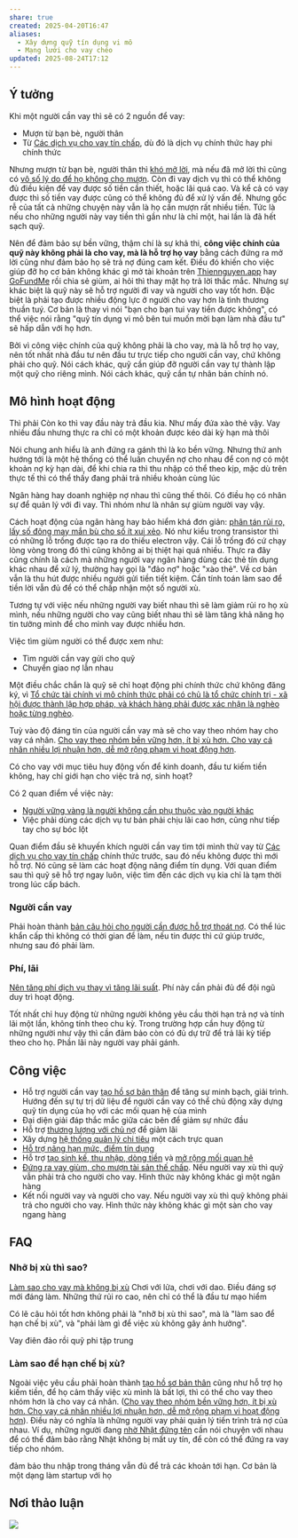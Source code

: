 ```yaml
---
share: true
created: 2025-04-20T16:47
aliases:
  - Xây dựng quỹ tín dụng vi mô
  - Mạng lưới cho vay chéo
updated: 2025-08-24T17:12
---
```

## Ý tưởng
Khi một người cần vay thì sẽ có 2 nguồn để vay:
- Mượn từ bạn bè, người thân
- Từ [Các dịch vụ cho vay tín chấp](../../../../%F0%9F%93%9CT%C3%A0i%20nguy%C3%AAn/Ch%E1%BB%8Dn%20s%E1%BA%A3n%20ph%E1%BA%A9m%20ph%C3%B9%20h%E1%BB%A3p/C%C3%A1c%20d%E1%BB%8Bch%20v%E1%BB%A5%20cho%20vay%20t%C3%ADn%20ch%E1%BA%A5p/index.md), dù đó là dịch vụ chính thức hay phi chính thức

Nhưng mượn từ bạn bè, người thân thì [khó mở lời](../../T%C3%A0i%20li%E1%BB%87u/C%C3%A1c%20kh%C3%B3%20kh%C4%83n%20c%E1%BB%A7a%20ng%C6%B0%E1%BB%9Di%20c%E1%BA%A7n%20vay%20v%C3%A0%20l%C3%BD%20do%20t%E1%BB%AB%20ch%E1%BB%91i%20cho%20vay.md), mà nếu đã mở lời thì cũng có [vô số lý do để họ không cho mượn](../../T%C3%A0i%20li%E1%BB%87u/Ni%E1%BB%81m%20tin/C%C3%A1c%20l%C3%BD%20do%20cho%20vi%E1%BB%87c%20gi%C3%BAp%20%C4%91%E1%BB%A1%20ho%E1%BA%B7c%20kh%C3%B4ng%20gi%C3%BAp%20%C4%91%E1%BB%A1.md). Còn đi vay dịch vụ thì có thể không đủ điều kiện để vay được số tiền cần thiết, hoặc lãi quá cao. Và kể cả có vay được thì số tiền vay được cũng có thể không đủ để xử lý vấn đề. Nhưng gốc rễ của tất cả những chuyện này vẫn là họ cần mượn rất nhiều tiền. Tức là nếu cho những người này vay tiền thì gần như là chỉ một, hai lần là đã hết sạch quỹ. 

Nên để đảm bảo sự bền vững, thậm chí là sự khả thi, **công việc chính của quỹ này không phải là cho vay, mà là hỗ trợ họ vay** bằng cách đứng ra mở lời cũng như đảm bảo họ sẽ trả nợ đúng cam kết. Điều đó khiến cho việc giúp đỡ họ cơ bản không khác gì mở tài khoản trên [Thiennguyen.app](https://thiennguyen.app/) hay [GoFundMe](https://www.gofundme.com/) rồi chia sẻ giùm, ai hỏi thì thay mặt họ trả lời thắc mắc. Nhưng sự khác biệt là quỹ này sẽ hỗ trợ người đi vay và người cho vay tốt hơn. Đặc biệt là phải tạo được nhiều động lực ở người cho vay hơn là tình thương thuần tuý. Cơ bản là thay vì nói "bạn cho bạn tui vay tiền được không", có thể việc nói rằng "quỹ tín dụng vi mô bên tui muốn mời bạn làm nhà đầu tư" sẽ hấp dẫn với họ hơn. 

Bởi vì công việc chính của quỹ không phải là cho vay, mà là hỗ trợ họ vay, nên tốt nhất nhà đầu tư nên đầu tư trực tiếp cho người cần vay, chứ không phải cho quỹ. Nói cách khác, quỹ cần giúp đỡ người cần vay tự thành lập một quỹ cho riêng mình. Nói cách khác, quỹ cần tự nhân bản chính nó.

## Mô hình hoạt động
Thì phải Còn ko thì vay đầu này trả đầu kia. Như mấy đứa xào thẻ vậy. Vay nhiều đầu nhưng thực ra chỉ có một khoản được kéo dài kỳ hạn mà thôi

Nói chung anh hiểu là anh đứng ra gánh thì là ko bền vững. Nhưng thứ anh hướng tới là một hệ thống có thể luân chuyển nợ cho nhau để con nợ có một khoản nợ kỳ hạn dài, để khi chia ra thì thu nhập có thể theo kịp, mặc dù trên thực tế thì có thể thấy đang phải trả nhiều khoản cùng lúc

Ngân hàng hay doanh nghiệp nợ nhau thì cũng thế thôi. Có điều họ có nhân sự để quản lý với đi vay. Thì nhóm như là nhân sự giùm người vay vậy. 


Cách hoạt động của ngân hàng hay bảo hiểm khá đơn giản: [phân tán rủi ro, lấy số đông may mắn bù cho số ít xui xẻo](../../../../%E2%9A%A1Hi%E1%BB%83u%20bi%E1%BA%BFt%20s%C3%A2u/T%E1%BB%95%20ch%E1%BB%A9c%20t%C3%A0i%20ch%C3%ADnh/B%E1%BA%A3o%20hi%E1%BB%83m/Lo%E1%BA%A1i%20h%C3%ACnh%20b%E1%BA%A3o%20hi%E1%BB%83m/Nh%C3%A2n%20th%E1%BB%8D/B%E1%BA%A3o%20hi%E1%BB%83m%20nh%C3%A2n%20th%E1%BB%8D%20ho%E1%BA%A1t%20%C4%91%E1%BB%99ng%20b%E1%BA%B1ng%20vi%E1%BB%87c%20ph%C3%A2n%20t%C3%A1n%20r%E1%BB%A7i%20ro,%20l%E1%BA%A5y%20s%E1%BB%91%20%C4%91%C3%B4ng%20may%20m%E1%BA%AFn%20b%C3%B9%20cho%20s%E1%BB%91%20%C3%ADt%20xui%20x%E1%BA%BBo.md). Nó như kiểu trong transistor thì có những lỗ trống được tạo ra do thiếu electron vậy. Cái lỗ trống đó cứ chạy lòng vòng trong đó thì cũng không ai bị thiệt hại quá nhiều. Thực ra đây cũng chính là cách mà những người vay ngân hàng dùng các thẻ tín dụng khác nhau để xử lý, thường hay gọi là "đảo nợ" hoặc "xào thẻ". Về cơ bản vẫn là thu hút được nhiều người gửi tiền tiết kiệm. Cần tính toán làm sao để tiền lời vẫn đủ để có thể chấp nhận một số người xù.

Tương tự với việc nếu những người vay biết nhau thì sẽ làm giảm rủi ro họ xù mình, nếu những người cho vay cũng biết nhau thì sẽ làm tăng khả năng họ tin tưởng mình để cho mình vay được nhiều hơn. 

Việc tìm giùm người có thể được xem như:
- Tìm người cần vay gửi cho quỹ
- Chuyển giao nợ lẫn nhau



Một điều chắc chắn là quỹ sẽ chỉ hoạt động phi chính thức chứ không đăng ký, vì [Tổ chức tài chính vi mô chính thức phải có chủ là tổ chức chính trị - xã hội được thành lập hợp pháp, và khách hàng phải được xác nhận là nghèo hoặc từng nghèo](../../../../%F0%9F%93%9CT%C3%A0i%20nguy%C3%AAn/T%C3%ACnh%20h%C3%ACnh%20%E1%BB%9F%20Vi%E1%BB%87t%20Nam/Lu%E1%BA%ADt,%20qu%E1%BA%A3n%20l%C3%BD%20nh%C3%A0%20n%C6%B0%E1%BB%9Bc/T%C3%A0i%20ch%C3%ADnh/T%C3%A0i%20ch%C3%ADnh%20vi%20m%C3%B4/T%E1%BB%95%20ch%E1%BB%A9c%20t%C3%A0i%20ch%C3%ADnh%20vi%20m%C3%B4%20ch%C3%ADnh%20th%E1%BB%A9c%20ph%E1%BA%A3i%20c%C3%B3%20ch%E1%BB%A7%20l%C3%A0%20t%E1%BB%95%20ch%E1%BB%A9c%20ch%C3%ADnh%20tr%E1%BB%8B%20-%20x%C3%A3%20h%E1%BB%99i%20%C4%91%C6%B0%E1%BB%A3c%20th%C3%A0nh%20l%E1%BA%ADp%20h%E1%BB%A3p%20ph%C3%A1p,%20v%C3%A0%20kh%C3%A1ch%20h%C3%A0ng%20ph%E1%BA%A3i%20%C4%91%C6%B0%E1%BB%A3c%20x%C3%A1c%20nh%E1%BA%ADn%20l%C3%A0%20ngh%C3%A8o%20ho%E1%BA%B7c%20t%E1%BB%ABng%20ngh%C3%A8o.md).

Tuỳ vào độ đáng tin của người cần vay mà sẽ cho vay theo nhóm hay cho vay cá nhân. [Cho vay theo nhóm bền vững hơn, ít bị xù hơn. Cho vay cá nhân nhiều lợi nhuận hơn, dễ mở rộng phạm vi hoạt động hơn](../../../../%E2%9A%A1Hi%E1%BB%83u%20bi%E1%BA%BFt%20s%C3%A2u/T%E1%BB%95%20ch%E1%BB%A9c%20t%C3%A0i%20ch%C3%ADnh/T%E1%BB%95%20ch%E1%BB%A9c%20t%C3%ADn%20d%E1%BB%A5ng/Cho%20vay%20theo%20nh%C3%B3m%20b%E1%BB%81n%20v%E1%BB%AFng%20h%C6%A1n,%20%C3%ADt%20b%E1%BB%8B%20x%C3%B9%20h%C6%A1n.%20Cho%20vay%20c%C3%A1%20nh%C3%A2n%20nhi%E1%BB%81u%20l%E1%BB%A3i%20nhu%E1%BA%ADn%20h%C6%A1n,%20d%E1%BB%85%20m%E1%BB%9F%20r%E1%BB%99ng%20ph%E1%BA%A1m%20vi%20ho%E1%BA%A1t%20%C4%91%E1%BB%99ng%20h%C6%A1n.md).

Có cho vay với mục tiêu huy động vốn để kinh doanh, đầu tư kiếm tiền không, hay chỉ giới hạn cho việc trả nợ, sinh hoạt?

Có 2 quan điểm về việc này:
- [Người vững vàng là người không cần phụ thuộc vào người khác](../../../../%F0%9F%93%9CT%C3%A0i%20nguy%C3%AAn/Ni%E1%BB%81m%20tin,%20di%E1%BB%85n%20ng%C3%B4n/Gi%C3%BAp%20%C4%91%E1%BB%A1/Ng%C6%B0%E1%BB%9Di%20v%E1%BB%AFng%20v%C3%A0ng%20l%C3%A0%20ng%C6%B0%E1%BB%9Di%20kh%C3%B4ng%20c%E1%BA%A7n%20ph%E1%BB%A5%20thu%E1%BB%99c%20v%C3%A0o%20ng%C6%B0%E1%BB%9Di%20kh%C3%A1c.md)
- Việc phải dùng các dịch vụ tư bản phải chịu lãi cao hơn, cũng như tiếp tay cho sự bóc lột

Quan điểm đầu sẽ khuyến khích người cần vay tìm tới mình thử vay từ [Các dịch vụ cho vay tín chấp](../../../../%F0%9F%93%9CT%C3%A0i%20nguy%C3%AAn/Ch%E1%BB%8Dn%20s%E1%BA%A3n%20ph%E1%BA%A9m%20ph%C3%B9%20h%E1%BB%A3p/C%C3%A1c%20d%E1%BB%8Bch%20v%E1%BB%A5%20cho%20vay%20t%C3%ADn%20ch%E1%BA%A5p/index.md) chính thức trước, sau đó nếu không được thì mới hỗ trợ. Nó cũng sẽ làm các hoạt động nâng điểm tín dụng. Với quan điểm sau thì quỹ sẽ hỗ trợ ngay luôn, việc tìm đến các dịch vụ kia chỉ là tạm thời trong lúc cấp bách.

### Người cần vay
Phải hoàn thành [bản câu hỏi cho người cần được hỗ trợ thoát nợ](../../B%E1%BA%A3n%20c%C3%A2u%20h%E1%BB%8Fi%20cho%20ng%C6%B0%E1%BB%9Di%20c%E1%BA%A7n%20%C4%91%C6%B0%E1%BB%A3c%20h%E1%BB%97%20tr%E1%BB%A3%20tho%C3%A1t%20n%E1%BB%A3.md). Có thể lúc khẩn cấp thì không có thời gian để làm, nếu tin được thì cứ giúp trước, nhưng sau đó phải làm.

### Phí, lãi
[Nên tăng phí dịch vụ thay vì tăng lãi suất](../../../../%F0%9F%93%9CT%C3%A0i%20nguy%C3%AAn/T%C3%ACnh%20h%C3%ACnh%20%E1%BB%9F%20Vi%E1%BB%87t%20Nam/L%C4%A9nh%20v%E1%BB%B1c%20c%E1%BB%A5%20th%E1%BB%83/T%E1%BB%95%20ch%E1%BB%A9c%20t%C3%ADn%20d%E1%BB%A5ng/T%E1%BB%95%20ch%E1%BB%A9c%20t%C3%A0i%20ch%C3%ADnh%20vi%20m%C3%B4/Khuy%E1%BA%BFn%20ngh%E1%BB%8B%20cho%20c%C3%A1c%20t%E1%BB%95%20ch%E1%BB%A9c%20%E1%BB%9F%20VN.md). Phí này cần phải đủ để đội ngũ duy trì hoạt động.

Tốt nhất chỉ huy động từ những người không yêu cầu thời hạn trả nợ và tính lãi một lần, không tính theo chu kỳ. Trong trường hợp cần huy động từ những người như vậy thì cần đảm bảo còn có đủ dự trữ để trả lãi kỳ tiếp theo cho họ. Phần lãi này người vay phải gánh.

## Công việc
- Hỗ trợ người cần vay [tạo hồ sơ bản thân](../../B%E1%BA%A3n%20c%C3%A2u%20h%E1%BB%8Fi%20cho%20ng%C6%B0%E1%BB%9Di%20c%E1%BA%A7n%20%C4%91%C6%B0%E1%BB%A3c%20h%E1%BB%97%20tr%E1%BB%A3%20tho%C3%A1t%20n%E1%BB%A3.md) để tăng sự minh bạch, giải trình. Hướng đến sự tự trị dữ liệu để người cần vay có thể chủ động xây dựng quỹ tín dụng của họ với các mối quan hệ của mình
- Đại diện giải đáp thắc mắc giữa các bên để giảm sự nhức đầu 
- Hỗ trợ [thương lượng với chủ nợ](../Th%C6%B0%C6%A1ng%20l%C6%B0%E1%BB%A3ng%20v%E1%BB%9Bi%20ch%E1%BB%A7%20n%E1%BB%A3.md) để giảm lãi
- Xây dựng [hệ thống quản lý chi tiêu](../../../T%E1%BB%B1%20%C4%91%E1%BB%99ng%20ho%C3%A1/h%E1%BB%87%20th%E1%BB%91ng%20qu%E1%BA%A3n%20l%C3%BD%20chi%20ti%C3%AAu.md) một cách trực quan 
- [Hỗ trợ nâng hạn mức, điểm tín dụng](../../../M%E1%BA%A1ng%20k%E1%BA%BFt%20n%E1%BB%91i%20nhu%20c%E1%BA%A7u/C%C3%A1c%20c%C3%A1ch%20th%E1%BB%A9c%20n%C3%A2ng%20h%E1%BA%A1n%20m%E1%BB%A9c%20th%E1%BA%BB%20t%C3%ADn%20d%E1%BB%A5ng.md)
- Hỗ trợ [tạo sinh kế, thu nhập, dòng tiền](../../../../%F0%9F%93%9CT%C3%A0i%20nguy%C3%AAn/%C3%9D%20t%C6%B0%E1%BB%9Fng%20ki%E1%BA%BFm%20ti%E1%BB%81n/%C3%9D%20t%C6%B0%E1%BB%9Fng/index.md) và [mở rộng mối quan hệ](../../../../%F0%9F%93%9CT%C3%A0i%20nguy%C3%AAn/M%E1%BB%9F%20r%E1%BB%99ng%20m%E1%BB%91i%20quan%20h%E1%BB%87/index.md)
- [Đứng ra vay giùm, cho mượn tài sản thế chấp](../%C4%90%E1%BB%A9ng%20ra%20vay%20gi%C3%B9m,%20cho%20m%C6%B0%E1%BB%A3n%20t%C3%A0i%20s%E1%BA%A3n%20th%E1%BA%BF%20ch%E1%BA%A5p.md). Nếu người vay xù thì quỹ vẫn phải trả cho người cho vay. Hình thức này không khác gì một ngân hàng
- Kết nối người vay và người cho vay. Nếu người vay xù thì quỹ không phải trả cho người cho vay. Hình thức này không khác gì một sàn cho vay ngang hàng

## FAQ
### Nhỡ bị xù thì sao?
[Làm sao cho vay mà không bị xù](../../T%C3%A0i%20li%E1%BB%87u/L%C3%A0m%20sao%20cho%20vay%20m%C3%A0%20kh%C3%B4ng%20b%E1%BB%8B%20x%C3%B9.md)
Chơi với lửa, chơi với dao. Điều đáng sợ mới đáng làm. Những thứ rủi ro cao, nên chỉ có thể là đầu tư mạo hiểm

Có lẽ câu hỏi tốt hơn không phải là "nhỡ bị xù thì sao", mà là "làm sao để hạn chế bị xù", và "phải làm gì để việc xù không gây ảnh hưởng".

Vay điên đảo rồi 
quỹ phi tập trung
### Làm sao để hạn chế bị xù?
Ngoài việc yêu cầu phải hoàn thành [tạo hồ sơ bản thân](../../B%E1%BA%A3n%20c%C3%A2u%20h%E1%BB%8Fi%20cho%20ng%C6%B0%E1%BB%9Di%20c%E1%BA%A7n%20%C4%91%C6%B0%E1%BB%A3c%20h%E1%BB%97%20tr%E1%BB%A3%20tho%C3%A1t%20n%E1%BB%A3.md) cũng như hỗ trợ họ kiếm tiền, để họ cảm thấy việc xù mình là bất lợi, thì có thể cho vay theo nhóm hơn là cho vay cá nhân. ([Cho vay theo nhóm bền vững hơn, ít bị xù hơn. Cho vay cá nhân nhiều lợi nhuận hơn, dễ mở rộng phạm vi hoạt động hơn](../../../../%E2%9A%A1Hi%E1%BB%83u%20bi%E1%BA%BFt%20s%C3%A2u/T%E1%BB%95%20ch%E1%BB%A9c%20t%C3%A0i%20ch%C3%ADnh/T%E1%BB%95%20ch%E1%BB%A9c%20t%C3%ADn%20d%E1%BB%A5ng/Cho%20vay%20theo%20nh%C3%B3m%20b%E1%BB%81n%20v%E1%BB%AFng%20h%C6%A1n,%20%C3%ADt%20b%E1%BB%8B%20x%C3%B9%20h%C6%A1n.%20Cho%20vay%20c%C3%A1%20nh%C3%A2n%20nhi%E1%BB%81u%20l%E1%BB%A3i%20nhu%E1%BA%ADn%20h%C6%A1n,%20d%E1%BB%85%20m%E1%BB%9F%20r%E1%BB%99ng%20ph%E1%BA%A1m%20vi%20ho%E1%BA%A1t%20%C4%91%E1%BB%99ng%20h%C6%A1n.md)). Điều này có nghĩa là những người vay phải quản lý tiến trình trả nợ của nhau. Ví dụ, những người đang [nhờ Nhật đứng tên](../../Ng%C6%B0%E1%BB%9Di%20th%E1%BB%A5%20h%C6%B0%E1%BB%9Fng/L%C3%BD%20Minh%20Nh%E1%BA%ADt/C%C3%A1c%20kho%E1%BA%A3n%20t%C3%A0i%20s%E1%BA%A3n%20v%C3%A0%20kho%E1%BA%A3n%20n%E1%BB%A3%20Nh%E1%BA%ADt%20%C4%91%E1%BB%A9ng%20t%C3%AAn%20(phi%C3%AAn%20b%E1%BA%A3n%20cho%20b%E1%BA%A1n%20b%C3%A8).md) cần nói chuyện với nhau để có thể đảm bảo rằng Nhật không bị mất uy tín, để còn có thể đứng ra vay tiếp cho nhóm.

đảm bảo thu nhập trong tháng vẫn đủ để trả các khoản tới hạn. Cơ bản là một dạng làm startup với họ

## Nơi thảo luận
![](https://i.imgur.com/RNcEBe4.png)

